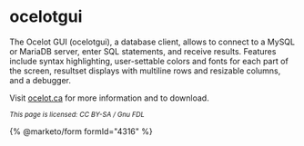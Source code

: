 # ocelotgui

The Ocelot GUI (ocelotgui), a database client, allows to connect to a MySQL or MariaDB server, enter SQL statements, and receive results. Features include syntax highlighting, user-settable colors and fonts for each part of the screen, resultset displays with multiline rows and resizable columns, and a debugger.

Visit [ocelot.ca](https://ocelot.ca/) for more information and to download.

<sub>_This page is licensed: CC BY-SA / Gnu FDL_</sub>

{% @marketo/form formId="4316" %}
